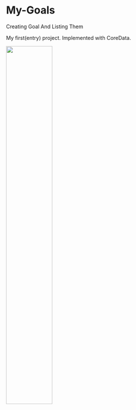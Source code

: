 # My-Goals 

Creating Goal And Listing Them

My first(entry) project. Implemented with CoreData. 

[<img src="" width="50%">](https://user-images.githubusercontent.com/99286902/165955295-bc6ff727-e279-47e1-8975-5933a7369425.mp4)

